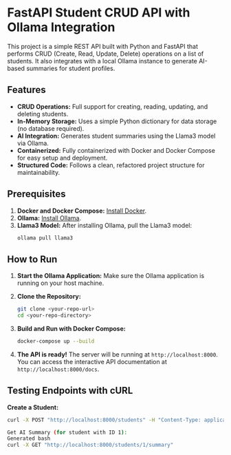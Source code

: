 # FastAPI Student CRUD API with Ollama Integration

This project is a simple REST API built with Python and FastAPI that performs CRUD (Create, Read, Update, Delete) operations on a list of students. It also integrates with a local Ollama instance to generate AI-based summaries for student profiles.

## Features

-   **CRUD Operations:** Full support for creating, reading, updating, and deleting students.
-   **In-Memory Storage:** Uses a simple Python dictionary for data storage (no database required).
-   **AI Integration:** Generates student summaries using the Llama3 model via Ollama.
-   **Containerized:** Fully containerized with Docker and Docker Compose for easy setup and deployment.
-   **Structured Code:** Follows a clean, refactored project structure for maintainability.

## Prerequisites

1.  **Docker and Docker Compose:** [Install Docker](https://docs.docker.com/get-docker/).
2.  **Ollama:** [Install Ollama](https://ollama.com/download).
3.  **Llama3 Model:** After installing Ollama, pull the Llama3 model:
    ```bash
    ollama pull llama3
    ```

## How to Run

1.  **Start the Ollama Application:** Make sure the Ollama application is running on your host machine.

2.  **Clone the Repository:**
    ```bash
    git clone <your-repo-url>
    cd <your-repo-directory>
    ```

3.  **Build and Run with Docker Compose:**
    ```bash
    docker-compose up --build
    ```

4.  **The API is ready!** The server will be running at `http://localhost:8000`. You can access the interactive API documentation at `http://localhost:8000/docs`.

## Testing Endpoints with cURL

**Create a Student:**
```bash
curl -X POST "http://localhost:8000/students" -H "Content-Type: application/json" -d '{"name": "Alice", "age": 22, "email": "alice@example.com"}'

Get AI Summary (for student with ID 1):
Generated bash
curl -X GET "http://localhost:8000/students/1/summary"